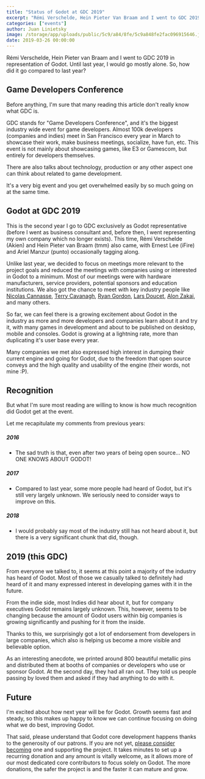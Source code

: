 ```yaml
---
title: "Status of Godot at GDC 2019"
excerpt: "Rémi Verschelde, Hein Pieter Van Braam and I went to GDC 2019 in representation of Godot. Until last year, I would go mostly alone. So, how did it go compared to last year?"
categories: ["events"]
author: Juan Linietsky
image: /storage/app/uploads/public/5c9/a84/8fe/5c9a848fe2fac096915646.jpg
date: 2019-03-26 00:00:00
---
```


Rémi Verschelde, Hein Pieter van Braam and I went to GDC 2019 in representation of Godot. Until last year, I would go mostly alone. So, how did it go compared to last year?

## Game Developers Conference

Before anything, I'm sure that many reading this article don't really know what GDC is.

GDC stands for "Game Developers Conference", and it's the biggest industry wide event for game developers. Almost 100k developers (companies and indies) meet in San Francisco every year in March to showcase their work, make business meetings, socialize, have fun, etc. This event is not mainly about showcasing games, like E3 or Gamescom, but entirely for developers themselves.

There are also talks about technology, production or any other aspect one can think about related to game development.

It's a very big event and you get overwhelmed easily by so much going on at the same time.

## Godot at GDC 2019

This is the second year I go to GDC exclusively as Godot representative (before I went as business consultant and, before then, I went representing my own company which no longer exists). This time, Rémi Verschelde (Akien) and Hein Pieter van Braam (tmm) also came, with Ernest Lee (iFire) and Ariel Manzur (punto) occasionally tagging along.

Unlike last year, we decided to focus on meetings more relevant to the project goals and reduced the meetings with companies using or interested in Godot to a minimum. Most of our meetings were with hardware manufacturers, service providers, potential sponsors and education institutions. We also got the chance to meet with key industry people like [Nicolas Cannasse](https://twitter.com/ncannasse), [Terry Cavanagh](http://twitter.com/terrycavanagh), [Ryan Gordon](http://twitter.com/icculus), [Lars Doucet](https://twitter.com/larsiusprime), [Alon Zakai](https://twitter.com/kripken), and many others.

So far, we can feel there is a growing excitement about Godot in the industry as more and more developers and companies learn about it and try it, with many games in development and about to be published on desktop, mobile and consoles. Godot is growing at a lightning rate, more than duplicating it's user base every year.

Many companies we met also expressed high interest in dumping their current engine and going for Godot, due to the freedom that open source conveys and the high quality and usability of the engine (their words, not mine :P).

## Recognition

But what I'm sure most reading are willing to know is how much recognition did Godot get at the event.

Let me recapitulate my comments from previous years:

##### 2016

* The sad truth is that, even after two years of being open source... NO ONE KNOWS ABOUT GODOT!

##### 2017

* Compared to last year, some more people had heard of Godot, but it's still very largely unknown. We seriously need to consider ways to improve on this.

##### 2018

* I would probably say most of the industry still has not heard about it, but there is a very significant chunk that did, though.

## 2019 (this GDC)

From everyone we talked to, it seems at this point a majority of the industry has heard of Godot. Most of those we casually talked to definitely had heard of it and many expressed interest in developing games with it in the future.

From the indie side, most Indies did hear about it, but for company executives Godot remains largely unknown. This, however, seems to be changing because the amount of Godot users within big companies is growing significantly and pushing for it from the inside.

Thanks to this, we surprisingly got a lot of endorsement from developers in large companies, which also is helping us become a more visible and believable option.

As an interesting anecdote, we printed around 800 beautiful metallic pins and distributed them at booths of companies or developers who use or sponsor Godot. At the second day, they had all ran out. They told us people passing by loved them and asked if they had anything to do with it.

## Future

I'm excited about how next year will be for Godot. Growth seems fast and steady, so this makes up happy to know we can continue focusing on doing what we do best, improving Godot.

That said, please understand that Godot core development happens thanks to the generosity of our patrons. If you are not yet, [please consider becoming](https://www.patreon.com/godotengine) one and supporting the project. It takes minutes to set up a recurring donation and any amount is vitally welcome, as it allows more of our most dedicated core contributors to focus solely on Godot. The more donations, the safer the project is and the faster it can mature and grow.
